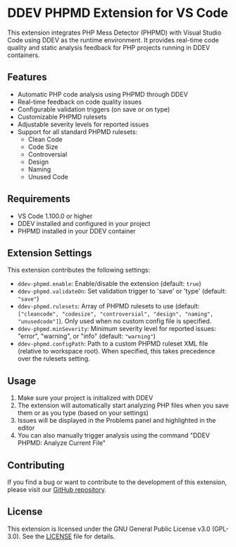 # DDEV PHPMD Extension for VS Code

This extension integrates PHP Mess Detector (PHPMD) with Visual Studio Code using DDEV as the runtime environment. It provides real-time code quality and static analysis feedback for PHP projects running in DDEV containers.

## Features

- Automatic PHP code analysis using PHPMD through DDEV
- Real-time feedback on code quality issues
- Configurable validation triggers (on save or on type)
- Customizable PHPMD rulesets
- Adjustable severity levels for reported issues
- Support for all standard PHPMD rulesets:
  - Clean Code
  - Code Size
  - Controversial
  - Design
  - Naming
  - Unused Code

## Requirements

- VS Code 1.100.0 or higher
- DDEV installed and configured in your project
- PHPMD installed in your DDEV container

## Extension Settings

This extension contributes the following settings:

- `ddev-phpmd.enable`: Enable/disable the extension (default: `true`)
- `ddev-phpmd.validateOn`: Set validation trigger to 'save' or 'type' (default: `"save"`)
- `ddev-phpmd.rulesets`: Array of PHPMD rulesets to use (default: `["cleancode", "codesize", "controversial", "design", "naming", "unusedcode"]`). Only used when no custom config file is specified.
- `ddev-phpmd.minSeverity`: Minimum severity level for reported issues: "error", "warning", or "info" (default: `"warning"`)
- `ddev-phpmd.configPath`: Path to a custom PHPMD ruleset XML file (relative to workspace root). When specified, this takes precedence over the rulesets setting.

## Usage

1. Make sure your project is initialized with DDEV
2. The extension will automatically start analyzing PHP files when you save them or as you type (based on your settings)
3. Issues will be displayed in the Problems panel and highlighted in the editor
4. You can also manually trigger analysis using the command "DDEV PHPMD: Analyze Current File"

## Contributing

If you find a bug or want to contribute to the development of this extension, please visit our [GitHub repository](https://github.com/OpenForgeProject/vscode-ddev-phpmd).

## License

This extension is licensed under the GNU General Public License v3.0 (GPL-3.0). See the [LICENSE](https://github.com/OpenForgeProject/vscode-ddev-phpmd/LICENSE) file for details.
